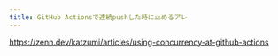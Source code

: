 ```yaml
---
title: GitHub Actionsで連続pushした時に止めるアレ
---
```


https://zenn.dev/katzumi/articles/using-concurrency-at-github-actions

